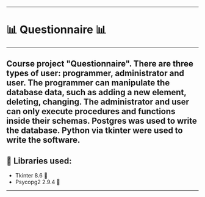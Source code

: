____

# :bar_chart: Questionnaire :bar_chart:
____
## Course project "Questionnaire". There are three types of user: programmer, administrator and user. The programmer can manipulate the database data, such as adding a new element, deleting, changing. The administrator and user can only execute procedures and functions inside their schemas. Postgres was used to write the database. Python via tkinter were used to write the software.
## :toolbox: Libraries used:
* Tkinter 8.6  	:electric_plug:
* Psycopg2 2.9.4  	:electric_plug:
____
